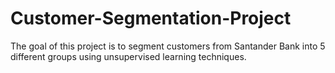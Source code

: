 # Customer-Segmentation-Project
The goal of this project is to segment customers from Santander Bank into 5 different groups using 
unsupervised learning techniques.

